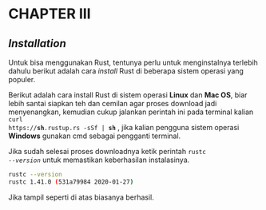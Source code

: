 # CHAPTER III


## _Installation_

Untuk bisa menggunakan Rust, tentunya perlu untuk menginstalnya terlebih dahulu berikut adalah cara _install_ Rust di beberapa sistem operasi yang populer.

Berikut adalah cara install Rust di sistem operasi **Linux** dan **Mac OS**, biar lebih santai siapkan teh dan cemilan agar proses download jadi menyenangkan, kemudian cukup jalankan perintah ini pada terminal kalian <code>curl https://<strong>sh</strong>.rustup.rs -sSf | <strong>sh</strong></code> , jika kalian pengguna sistem operasi <strong>Windows</strong> gunakan cmd sebagai pengganti terminal.

Jika sudah selesai proses downloadnya ketik perintah <code>rustc <em>--version</em></code>  untuk memastikan keberhasilan instalasinya.

```bash
rustc --version
rustc 1.41.0 (531a79984 2020-01-27)
```

Jika tampil seperti di atas biasanya berhasil.
